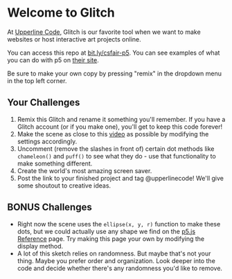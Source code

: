 Welcome to Glitch
=================

At [Upperline Code](https://www.upperlinecode.com/), Glitch is our favorite tool when we want to make websites or host interactive art projects online. 

You can access this repo at [bit.ly/csfair-p5](http://bit.ly/csfair-p5). You can see examples of what you can do with p5 on <a href="https://p5js.org/examples/" target="_blank">their site</a>. 

Be sure to make your own copy by pressing "remix" in the dropdown menu in the top left corner. 

Your Challenges
------------

1. Remix this Glitch and rename it something you'll remember. If you have a Glitch account (or if you make one), you'll get to keep this code forever!
2. Make the scene as close to this <a href="https://youtu.be/0_bx8bnCoiU" target="_blank">video</a> as possible by modifying the settings accordingly.
3. Uncomment (remove the slashes in front of) certain dot methods like `chameleon()` and `puff()` to see what they do - use that functionality to make something different. 
4. Create the world's most amazing screen saver. 
5. Post the link to your finished project and tag @upperlinecode!  We'll give some shoutout to creative ideas. 


BONUS Challenges
-------------

* Right now the scene uses the `ellipse(x, y, r)` function to make these dots, but we could actually use any shape we find on the <a href="https://p5js.org/reference/#group-Shape" target="_blank">p5.js Reference</a> page. Try making this page your own by modifying the display method.
* A lot of this sketch relies on randomness. But maybe that's not your thing. Maybe you prefer order and organization. Look deeper into the code and decide whether there's any randomness you'd like to remove. 
